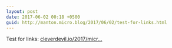 ```yaml
---
layout: post
date: 2017-06-02 00:18 +0500
guid: http://manton.micro.blog/2017/06/02/test-for-links.html
---
```

Test for links: [cleverdevil.io/2017/micr...](https://cleverdevil.io/2017/microblog-json-feed-and-evergreen-give-me-hope-for-the)
